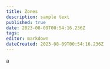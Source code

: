 ```yaml
---
title: Zones
description: sample text
published: true
date: 2023-08-09T00:54:16.236Z
tags: 
editor: markdown
dateCreated: 2023-08-09T00:54:16.236Z
---
```


a